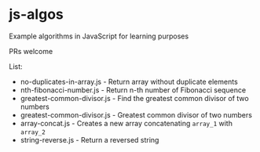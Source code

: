 # js-algos
Example algorithms in JavaScript for learning purposes

PRs welcome

List:

- no-duplicates-in-array.js  - Return array without duplicate elements
- nth-fibonacci-number.js    - Return n-th number of Fibonacci sequence 
- greatest-common-divisor.js -  Find the greatest common divisor of two numbers
- greatest-common-divisor.js - Greatest common divisor of two numbers
- array-concat.js            - Creates a new array concatenating `array_1` with `array_2`
- string-reverse.js          - Return a reversed string

